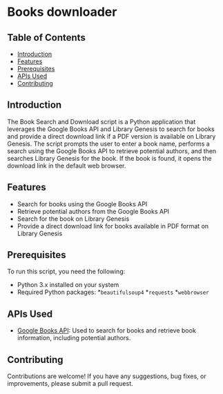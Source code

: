# Books downloader

## Table of Contents

- [Introduction](#introduction)
- [Features](#features)
- [Prerequisites](#prerequisites)
- [APIs Used](#apis-used)
- [Contributing](#contributing)

## Introduction

The Book Search and Download script is a Python application that leverages the Google Books API and Library Genesis to search for books and provide a direct download link if a PDF version is available on Library Genesis.
The script prompts the user to enter a book name, performs a search using the Google Books API to retrieve potential authors, and then searches Library Genesis for the book. If the book is found, it opens the download link in the default web browser.

## Features

- Search for books using the Google Books API
- Retrieve potential authors from the Google Books API
- Search for the book on Library Genesis
- Provide a direct download link for books available in PDF format on Library Genesis

## Prerequisites

To run this script, you need the following:

- Python 3.x installed on your system
- Required Python packages:
*`beautifulsoup4`
*`requests`
*`webbrowser`

## APIs Used

- [Google Books API](https://developers.google.com/books/docs/overview): Used to search for books and retrieve book information, including potential authors.

## Contributing

Contributions are welcome! If you have any suggestions, bug fixes, or improvements, please submit a pull request.

